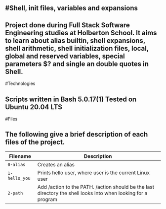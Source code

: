 #Shell, init files, variables and expansions
 ---------------------------------


Project done during **Full Stack Software Engineering** studies at Holberton School. It aims to learn about alias builtin, shell expansions, shell arithmetic, shell initialization files, local, global and reserved variables, special parameters $? and single an double quotes in **Shell**.
 ---------------------------------
#Technologies

Scripts written in Bash 5.0.17(1)
Tested on Ubuntu 20.04 LTS
 ---------------------------------
#Files

The following give a brief description of each files of the project.
 ---------------------------------

| Filename | Description |
| --- | --- |
| `0-alias` | Creates an alias |
| `1-hello_you` |  Prints hello user, where user is the current Linux user |
| `2-path` | Add /action to the PATH. /action should be the last directory the shell looks into when looking for a program |
